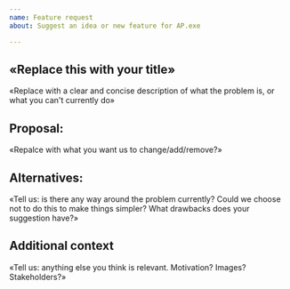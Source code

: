 ```yaml
---
name: Feature request
about: Suggest an idea or new feature for AP.exe

---
```


## «Replace this with your title»

«Replace with a clear and concise description of what the problem is, or what you can't currently do»

## Proposal:

«Repalce with what you want us to change/add/remove?»

## Alternatives:

«Tell us: is there any way around the problem currently? Could we choose not to do this to make things simpler? What drawbacks does your suggestion have?»

## Additional context

«Tell us: anything else you think is relevant. Motivation? Images? Stakeholders?»

